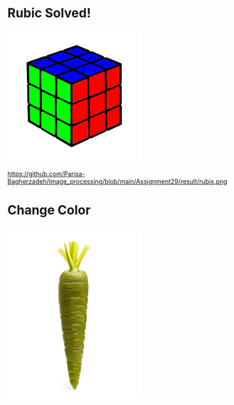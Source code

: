 # Rubic Solved! 


<img src='https://github.com/Parisa-Bagherzadeh/Image_processing/blob/main/Assignment29/result/rubic.jpg' width='300'>

https://github.com/Parisa-Bagherzadeh/Image_processing/blob/main/Assignment29/result/rubix.png


# Change Color 

<img src='https://github.com/Parisa-Bagherzadeh/Image_processing/blob/main/Assignment29/result/Carrot.jpg' width='300'>



